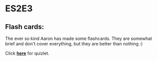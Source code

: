 # ES2E3
## Flash cards:
The ever so kind Aaron has made some flashcards. They are somewhat brief and don't cover everything, but they are better than nothing :)

Click **[here](https://quizlet.com/_blhgs4?x=1jqt&i=plld1)** for quizlet.
